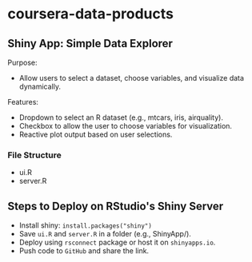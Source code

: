 # coursera-data-products

## Shiny App: Simple Data Explorer
Purpose: 
- Allow users to select a dataset, choose variables, and visualize data dynamically.

Features:
- Dropdown to select an R dataset (e.g., mtcars, iris, airquality).
- Checkbox to allow the user to choose variables for visualization.
- Reactive plot output based on user selections.

### File Structure
- ui.R
- server.R

## Steps to Deploy on RStudio's Shiny Server
- Install shiny: `install.packages("shiny")`
- Save `ui.R` and `server.R` in a folder (e.g., ShinyApp/).
- Deploy using `rsconnect` package or host it on `shinyapps.io`.
- Push code to `GitHub` and share the link.
